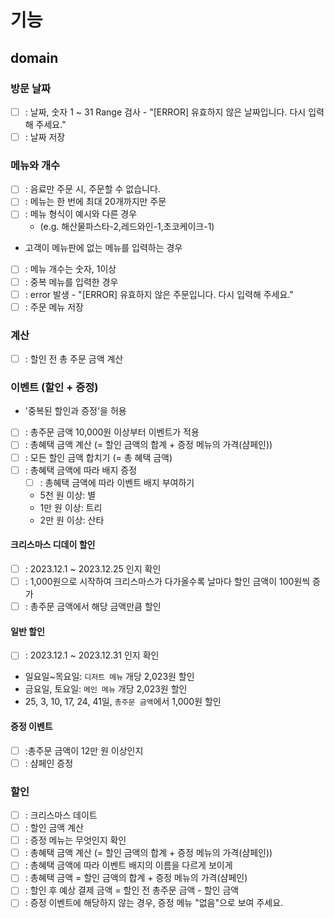 # 기능

## domain

### 방문 날짜

- [ ] : 날짜, 숫자 1 ~ 31 Range 검사 - "[ERROR] 유효하지 않은 날짜입니다. 다시 입력해 주세요."
- [ ] : 날짜 저장

### 메뉴와 개수

- [ ] : 음료만 주문 시, 주문할 수 없습니다.
- [ ] : 메뉴는 한 번에 최대 20개까지만 주문
- [ ] : 메뉴 형식이 예시와 다른 경우
    - (e.g. 해산물파스타-2,레드와인-1,초코케이크-1)
- 고객이 메뉴판에 없는 메뉴를 입력하는 경우
- [ ] : 메뉴 개수는 숫자, 1이상
- [ ] : 중복 메뉴를 입력한 경우
- [ ] : error 발생 - "[ERROR] 유효하지 않은 주문입니다. 다시 입력해 주세요."
- [ ] : 주문 메뉴 저장

### 계산

- [ ] : 할인 전 총 주문 금액 계산

### 이벤트 (할인 + 증정)

- '중복된 할인과 증정'을 허용
- [ ] : 총주문 금액 10,000원 이상부터 이벤트가 적용
- [ ] : 총혜택 금액 계산 (= 할인 금액의 합계 + 증정 메뉴의 가격(샴페인))
- [ ] : 모든 할인 금액 합치기 (= 총 혜택 금액)
- [ ] : 총혜택 금액에 따라 배지 증정
    - [ ] : 총혜택 금액에 따라 이벤트 배지 부여하기
    - 5천 원 이상: 별
    - 1만 원 이상: 트리
    - 2만 원 이상: 산타

#### 크리스마스 디데이 할인

- [ ] : 2023.12.1 ~ 2023.12.25 인지 확인
- [ ] : 1,000원으로 시작하여 크리스마스가 다가올수록 날마다 할인 금액이 100원씩 증가
- [ ] : 총주문 금액에서 해당 금액만큼 할인

#### 일반 할인

- [ ] : 2023.12.1 ~ 2023.12.31 인지 확인
- 일요일~목요일: `디저트 메뉴` 개당 2,023원 할인
- 금요일, 토요일: `메인 메뉴` 개당 2,023원 할인
- 25, 3, 10, 17, 24, 41일, `총주문 금액`에서 1,000원 할인

#### 증정 이벤트

- [ ] :총주문 금액이 12만 원 이상인지
- [ ] : 샴페인 증정

### 할인

- [ ] : 크리스마스 데이트
- [ ] : 할인 금액 계산
- [ ] : 증정 메뉴는 무엇인지 확인
- [ ] : 총혜택 금액 계산 (= 할인 금액의 합계 + 증정 메뉴의 가격(샴페인))
- [ ] : 총혜택 금액에 따라 이벤트 배지의 이름을 다르게 보이게
- [ ] : 총혜택 금액 = 할인 금액의 합계 + 증정 메뉴의 가격(샴페인)
- [ ] : 할인 후 예상 결제 금액 = 할인 전 총주문 금액 - 할인 금액
- [ ] : 증정 이벤트에 해당하지 않는 경우, 증정 메뉴 "없음"으로 보여 주세요.